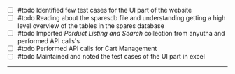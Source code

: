 
- [ ] #todo Identified few test cases for the UI part of the website
- [ ] #todo Reading about the sparesdb file and understanding getting a high level overview of the tables in the spares database
- [ ] #todo Imported *Porduct Listing and Search* collection from anyutha and performed API calls's
- [ ] #todo Performed API calls for Cart Management 
- [ ] #todo Maintained and noted the test cases of the UI part in excel 

-------------------------
